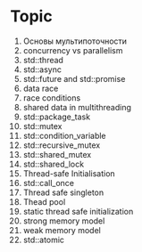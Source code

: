 # Topic
1. Основы мультипоточности
2. concurrency vs parallelism
3. std::thread
4. std::async
5. std::future and std::promise
6. data race
7. race conditions
8. shared data in multithreading
9. std::package_task
10. std::mutex
11. std::condition_variable
12. std::recursive_mutex
13. std::shared_mutex
14. std::shared_lock
15. Thread-safe Initialisation
16. std::call_once
17. Thread safe singleton
18. Thead pool
19. static thread safe initialization
20. strong memory model
21. weak memory model
22. std::atomic
